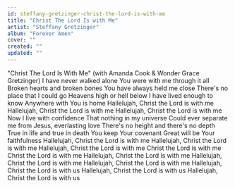 ```yaml
---
id: steffany-gretzinger-christ-the-lord-is-with-me
title: "Christ The Lord Is with Me"
artist: "Steffany Gretzinger"
album: "Forever Amen"
cover: ""
created: ""
updated: ""
---
```


"Christ The Lord Is With Me"
(with Amanda Cook & Wonder Grace Gretzinger)
I have never walked alone
You were with me through it all
Broken hearts and broken bones
You have always held me close
There's no place that I could go
Heavens high or hell below
I have lived enough to know
Anywhere with You is home
Hallelujah, Christ the Lord is with me
Hallelujah, Christ the Lord is with me
Hallelujah, Christ the Lord is with me
Now I live with confidence
That nothing in my universe
Could ever separate me from
Jesus, everlasting love
There's no height and there's no depth
True in life and true in death
You keep Your covenant
Great will be Your faithfulness
Hallelujah, Christ the Lord is with me
Hallelujah, Christ the Lord is with me
Hallelujah, Christ the Lord is with me
Christ the Lord is with me
Christ the Lord is with me
Hallelujah, Christ the Lord is with me
Hallelujah, Christ the Lord is with me
Hallelujah, Christ the Lord is with me
Hallelujah, Christ the Lord is with us
Hallelujah, Christ the Lord is with us
Hallelujah, Christ the Lord is with us